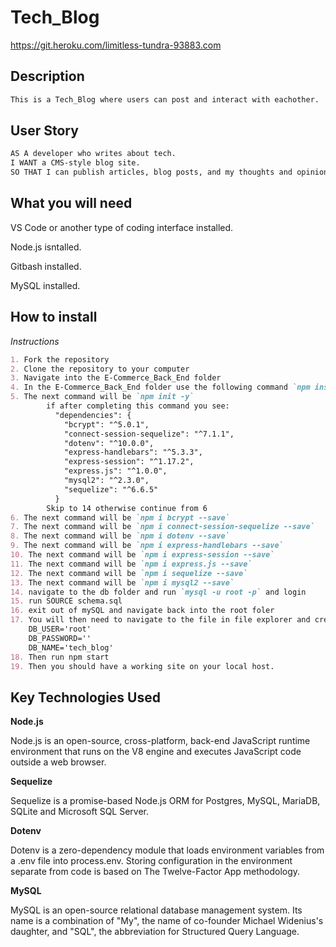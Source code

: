 # Tech_Blog
https://git.heroku.com/limitless-tundra-93883.com

## Description
```md
This is a Tech_Blog where users can post and interact with eachother.
```

## User Story 

```md
AS A developer who writes about tech.
I WANT a CMS-style blog site.
SO THAT I can publish articles, blog posts, and my thoughts and opinions.
```

## What you will need

VS Code or another type of coding interface installed.

Node.js isntalled.

Gitbash installed.

MySQL installed.

## How to install

*Instructions*
```md
1. Fork the repository
2. Clone the repository to your computer
3. Navigate into the E-Commerce_Back_End folder
4. In the E-Commerce_Back_End folder use the following command `npm install`
5. The next command will be `npm init -y`
        if after completing this command you see: 
          "dependencies": {
            "bcrypt": "^5.0.1",
            "connect-session-sequelize": "^7.1.1",
            "dotenv": "^10.0.0",
            "express-handlebars": "^5.3.3",
            "express-session": "^1.17.2",
            "express.js": "^1.0.0",
            "mysql2": "^2.3.0",
            "sequelize": "^6.6.5"
          }
        Skip to 14 otherwise continue from 6
6. The next command will be `npm i bcrypt --save`
7. The next command will be `npm i connect-session-sequelize --save`
8. The next command will be `npm i dotenv --save`
9. The next command will be `npm i express-handlebars --save`
10. The next command will be `npm i express-session --save`
11. The next command will be `npm i express.js --save`
12. The next command will be `npm i sequelize --save`
13. The next command will be `npm i mysql2 --save`
14. navigate to the db folder and run `mysql -u root -p` and login
15. run SOURCE schema.sql
16. exit out of mySQL and navigate back into the root foler
17. You will then need to navigate to the file in file explorer and create a .env file like the following and save it:
    DB_USER='root'
    DB_PASSWORD=''
    DB_NAME='tech_blog'
18. Then run npm start
19. Then you should have a working site on your local host.
```

## Key Technologies Used

**Node.js**

Node.js is an open-source, cross-platform, back-end JavaScript runtime environment that runs on the V8 engine and executes JavaScript code outside a web browser.

**Sequelize**

Sequelize is a promise-based Node.js ORM for Postgres, MySQL, MariaDB, SQLite and Microsoft SQL Server.

**Dotenv**

Dotenv is a zero-dependency module that loads environment variables from a .env file into process.env. Storing configuration in the environment separate from code is based on The Twelve-Factor App methodology.

**MySQL**

MySQL is an open-source relational database management system. Its name is a combination of "My", the name of co-founder Michael Widenius's daughter, and "SQL", the abbreviation for Structured Query Language.
